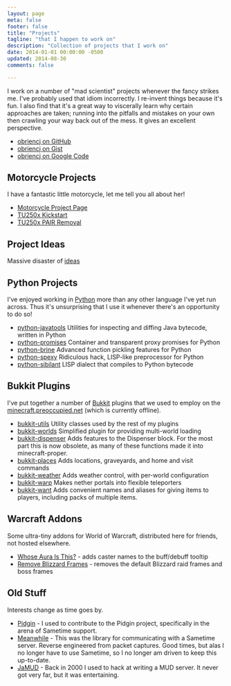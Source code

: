 ```yaml
---
layout: page
meta: false
footer: false
title: "Projects"
tagline: "that I happen to work on"
description: "Collection of projects that I work on"
date: 2014-01-01 00:00:00 -0500
updated: 2014-08-30
comments: false

---
```


I work on a number of "mad scientist" projects whenever the fancy
strikes me. I've probably used that idiom incorrectly. I re-invent
things because it's fun. I also find that it's a great way to
viscerally learn why certain approaches are taken; running into the
pitfalls and mistakes on your own then crawling your way back out of
the mess. It gives an excellent perspective.

* [obriencj on GitHub][github]
* [obriencj on Gist][gist]
* [obriencj on Google Code][gcode]

[github]: https://github.com/obriencj "Christopher O'Brien on GitHub"

[gist]: https://gist.github.com/obriencj "Christopher O'Brien on Gist"

[gcode]: https://code.google.com/p/obriencj "Projects on Google Code"


## Motorcycle Projects

I have a fantastic little motorcycle, let me tell you all about her!

* [Motorcycle Project Page](/projects/motorcycle)
* [TU250x Kickstart](/projects/motorcycle/tu250x-kickstart)
* [TU250x PAIR Removal](/projects/motorcucle/tu250x-pair-removal)


## Project Ideas

Massive disaster of [ideas](/projects/ideas)


## Python Projects

I've enjoyed working in [Python] more than any other language I've yet
run across. Thus it's unsurprising that I use it whenever there's an
opportunity to do so!

* [python-javatools] Utilities for inspecting and diffing Java
  bytecode, written in Python
* [python-promises] Container and transparent proxy promises for
  Python
* [python-brine] Advanced function pickling features for Python
* [python-spexy] Ridiculous hack, LISP-like preprocessor for Python
* [python-sibilant] LISP dialect that compiles to Python bytecode

[Python]: http://python.org
[python-javatools]: http://github.com/obriencj/python-javatools
[python-promises]: http://github.com/obriencj/python-promises
[python-brine]: http://github.com/obriencj/python-brine
[python-spexy]: http://github.com/obriencj/python-spexy
[python-sibilant]: http://github.com/obriencj/python-sibilant


## Bukkit Plugins

I've put together a number of [Bukkit] plugins that we used to employ
on the [minecraft.preoccupied.net][mc.p.n] (which is currently offline).

* [bukkit-utils] Utility classes used by the rest of my plugins
* [bukkit-worlds] Simplified plugin for providing multi-world loading
* [bukkit-dispenser] Adds features to the Dispenser block. For the
  most part this is now obsolete, as many of these functions made it
  into minecraft-proper.
* [bukkit-places] Adds locations, graveyards, and home and visit commands
* [bukkit-weather] Adds weather control, with per-world configuration
* [bukkit-warp] Makes nether portals into flexible teleporters
* [bukkit-want] Adds convenient names and aliases for giving items to
  players, including packs of multiple items.

[Bukkit]: http://bukkit.org "Open Source Minecraft server wrapper"

[mc.p.n]: http://tumblr.preoccupied.net "The Preoccupied Bukkit"

[bukkit-utils]: http://github.com/obriencj/bukkit-utils
[bukkit-worlds]: http://github.com/obriencj/bukkit-worlds
[bukkit-dispenser]: http://github.com/obriencj/bukkit-dispenser
[bukkit-places]: http://github.com/obriencj/bukkit-places
[bukkit-weather]: http://github.com/obriencj/bukkit-weather
[bukkit-warp]: http://github.com/obriencj/bukkit-warp
[bukkit-want]: http://github.com/obriencj/bukkit-want


## Warcraft Addons

Some ultra-tiny addons for World of Warcraft, distributed here for
friends, not hosted elsewhere.

* [Whose Aura Is This?][whoseaura] - adds caster names to the
  buff/debuff tooltip
* [Remove Blizzard Frames][removeframes] - removes the default
  Blizzard raid frames and boss frames

[whoseaura]: http://preoccupied.net/~siege/addons/whoseaura.zip
[removeframes]: http://preoccupied.net/~siege/addons/removeframes.zip


## Old Stuff

Interests change as time goes by.

* [Pidgin] - I used to contribute to the Pidgin project, specifically
  in the arena of Sametime support.
* [Meanwhile] - This was the library for communicating with a Sametime
  server. Reverse engineered from packet captures. Good times, but
  alas I no longer have to use Sametime, so I no longer am driven to
  keep this up-to-date.
* [JaMUD] - Back in 2000 I used to hack at writing a MUD server. It
  never got very far, but it was entertaining.

[pidgin]: https://pidgin.im/
[meanwhile]: https://sf.net/projects/meanwhile
[jamud]: https://sf.net/projects/jamud
